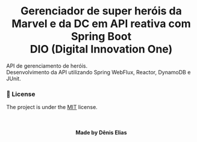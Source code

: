 <!--About session-->
<h1 align="center">Gerenciador de super heróis da Marvel e da DC em API reativa com Spring Boot<br>DIO (Digital Innovation One)</h1>

API de gerenciamento de heróis.<br>
Desenvolvimento da API utilizando Spring WebFlux, Reactor, DynamoDB e JUnit.<br>

<!--License session-->
<h3>📝 License</h3>

The project is under the [MIT](./LICENSE) license.

<!--Bottom session-->
<br><h4 align=center>Made by Dênis Elias</h4>
